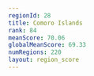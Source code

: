 ```yaml
---
regionId: 28
title: Comoro Islands
rank: 84
meanScore: 70.06
globalMeanScore: 69.33
numRegions: 220
layout: region_score
---
```

